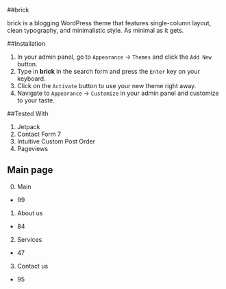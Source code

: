 ##brick

brick is a blogging WordPress theme that features single-column layout, clean typography, and minimalistic style. As minimal as it gets.

##Installation

1. In your admin panel, go to `Appearance` → `Themes` and click the `Add New` button.
2. Type in **brick** in the search form and press the `Enter` key on your keyboard.
3. Click on the `Activate` button to use your new theme right away.
4. Navigate to `Appearance` → `Customize` in your admin panel and customize to your taste.

##Tested With
1. Jetpack
2. Contact Form 7
3. Intuitive Custom Post Order
4. Pageviews


## Main page
0. Main
  - 99
1. About us
  - 84
2. Services
  - 47
3. Contact us
  - 95
